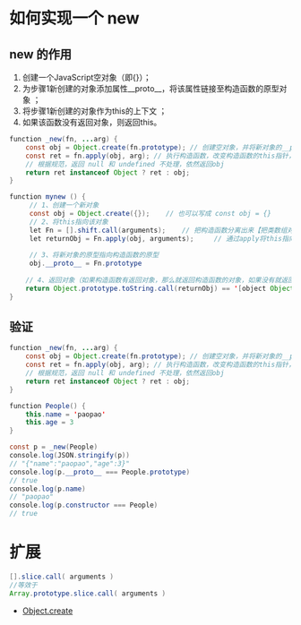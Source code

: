 # 如何实现一个 new
## new 的作用
1. 创建一个JavaScript空对象（即{}）；
2. 为步骤1新创建的对象添加属性__proto__，将该属性链接至构造函数的原型对象 ；
3. 将步骤1新创建的对象作为this的上下文 ；
4. 如果该函数没有返回对象，则返回this。

``` Java
function _new(fn, ...arg) {
    const obj = Object.create(fn.prototype); // 创建空对象，并将新对象的__proto__属性指向构造函数的prototype
    const ret = fn.apply(obj, arg); // 执行构造函数，改变构造函数的this指针，指向新创建的对象（新对象也就有了构造函数的所有属性）
    // 根据规范，返回 null 和 undefined 不处理，依然返回obj
    return ret instanceof Object ? ret : obj;
}

function mynew () {
     // 1、创建一个新对象
     const obj = Object.create({});    // 也可以写成 const obj = {}
     // 2、将this指向该对象
     let Fn = [].shift.call(arguments);    // 把构造函数分离出来【把类数组对象转为数组对象，删除并拿到arguments的第一项】
     let returnObj = Fn.apply(obj, arguments);     // 通过apply将this指向由Fn变为obj
     
     // 3、将新对象的原型指向构造函数的原型
     obj.__proto__ = Fn.prototype
     
    // 4、返回对象（如果构造函数有返回对象，那么就返回构造函数的对象，如果没有就返回新对象）
    return Object.prototype.toString.call(returnObj) == '[object Object]' ? returnObj : obj;
}
```

## 验证
``` Java 
function _new(fn, ...arg) {
    const obj = Object.create(fn.prototype); // 创建空对象，并将新对象的__proto__属性指向构造函数的prototype
    const ret = fn.apply(obj, arg); // 执行构造函数，改变构造函数的this指针，指向新创建的对象（新对象也就有了构造函数的所有属性）
    // 根据规范，返回 null 和 undefined 不处理，依然返回obj
    return ret instanceof Object ? ret : obj;
}

function People() {
    this.name = 'paopao'
    this.age = 3
}

const p = _new(People)
console.log(JSON.stringify(p))
// "{"name":"paopao","age":3}"
console.log(p.__proto__ === People.prototype)
// true
console.log(p.name)
// "paopao"
console.log(p.constructor === People)
// true
```

# 扩展
``` Java
[].slice.call( arguments )
//等效于
Array.prototype.slice.call( arguments )
```
* [Object.create](https://developer.mozilla.org/zh-CN/docs/Web/JavaScript/Reference/Global_Objects/Object/create)